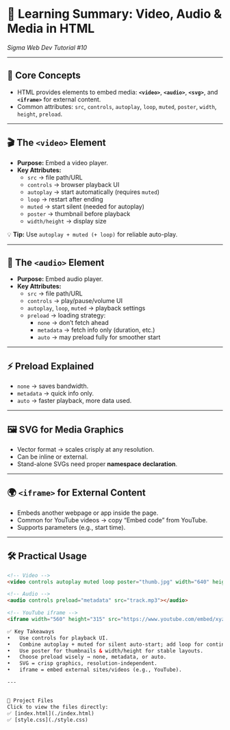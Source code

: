 # 📝 Learning Summary: Video, Audio & Media in HTML  
*Sigma Web Dev Tutorial #10*

---

## 🌟 Core Concepts
- HTML provides elements to embed media: **`<video>`**, **`<audio>`**, **`<svg>`**, and **`<iframe>`** for external content.  
- Common attributes: `src`, `controls`, `autoplay`, `loop`, `muted`, `poster`, `width`, `height`, `preload`.

---

## 🎬 The `<video>` Element
- **Purpose:** Embed a video player.  
- **Key Attributes:**  
  - `src` → file path/URL  
  - `controls` → browser playback UI  
  - `autoplay` → start automatically (requires `muted`)  
  - `loop` → restart after ending  
  - `muted` → start silent (needed for autoplay)  
  - `poster` → thumbnail before playback  
  - `width/height` → display size  

💡 **Tip:** Use `autoplay + muted (+ loop)` for reliable auto-play.

---

## 🎵 The `<audio>` Element
- **Purpose:** Embed audio player.  
- **Key Attributes:**  
  - `src` → file path/URL  
  - `controls` → play/pause/volume UI  
  - `autoplay`, `loop`, `muted` → playback settings  
  - `preload` → loading strategy:
    - `none` → don’t fetch ahead  
    - `metadata` → fetch info only (duration, etc.)  
    - `auto` → may preload fully for smoother start  

---

## ⚡ Preload Explained
- `none` → saves bandwidth.  
- `metadata` → quick info only.  
- `auto` → faster playback, more data used.  

---

## 🖼️ SVG for Media Graphics
- Vector format → scales crisply at any resolution.  
- Can be inline or external.  
- Stand-alone SVGs need proper **namespace declaration**.  

---

## 🌍 `<iframe>` for External Content
- Embeds another webpage or app inside the page.  
- Common for YouTube videos → copy “Embed code” from YouTube.  
- Supports parameters (e.g., start time).  

---

## 🛠️ Practical Usage
```html
<!-- Video -->
<video controls autoplay muted loop poster="thumb.jpg" width="640" height="360" src="movie.mp4"></video>

<!-- Audio -->
<audio controls preload="metadata" src="track.mp3"></audio>

<!-- YouTube iframe -->
<iframe width="560" height="315" src="https://www.youtube.com/embed/xyz123?start=30" frameborder="0" allowfullscreen></iframe>

✅ Key Takeaways
•	Use controls for playback UI.
•	Combine autoplay + muted for silent auto-start; add loop for continuous playback.
•	Use poster for thumbnails & width/height for stable layouts.
•	Choose preload wisely → none, metadata, or auto.
•	SVG = crisp graphics, resolution-independent.
•	iframe = embed external sites/videos (e.g., YouTube).

---


📂 Project Files 
Click to view the files directly:  
✅ [index.html](./index.html)  
✅ [style.css](./style.css)  
